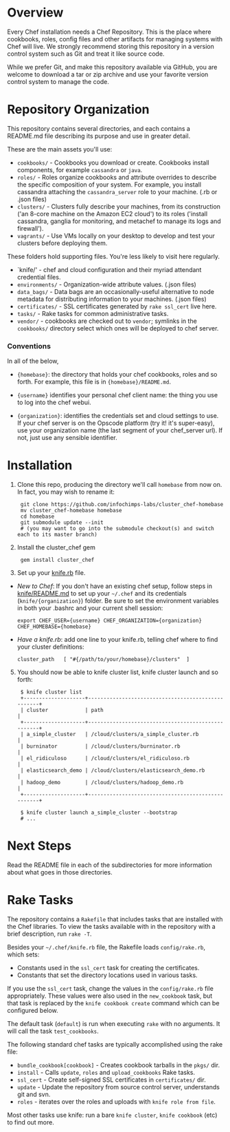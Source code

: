 Overview
========

Every Chef installation needs a Chef Repository. This is the place where cookbooks, roles, config files and other artifacts for managing systems with Chef will live. We strongly recommend storing this repository in a version control system such as Git and treat it like source code.

While we prefer Git, and make this repository available via GitHub, you are welcome to download a tar or zip archive and use your favorite version control system to manage the code.

Repository Organization
=======================

This repository contains several directories, and each contains a README.md file describing its purpose and use in greater detail.

These are the main assets you'll use:

* `cookbooks/` - Cookbooks you download or create. Cookbooks install components, for example `cassandra` or `java`.
* `roles/`     - Roles organize cookbooks and attribute overrides to describe the specific composition of your system. For example, you install cassandra attaching the `cassandra_server` role to your machine. (.rb or .json files) 
* `clusters/`  - Clusters fully describe your machines, from its construction ('an 8-core machine on the Amazon EC2 cloud') to its roles ('install cassandra, ganglia for monitoring, and metachef to manage its logs and firewall').
* `vagrants/`  - Use VMs locally on your desktop to develop and test your clusters before deploying them.

These folders hold supporting files. You're less likely to visit here regularly.

* `knife/'        - chef and cloud configuration and their myriad attendant credential files.
* `environments/` - Organization-wide attribute values. (.json files)
* `data_bags/` - Data bags are an occasionally-useful alternative to node metadata for distributing information to your machines. (.json files)
* `certificates/` - SSL certificates generated by `rake ssl_cert` live here.
* `tasks/`        - Rake tasks for common administrative tasks. 
* `vendor/`       - cookbooks are checked out to `vendor`; symlinks in the `cookbooks/` directory select which ones will be deployed to chef server.

### Conventions

In all of the below, 
  
* `{homebase}`: the directory that holds your chef cookbooks, roles and so forth. For example, this file is in `{homebase}/README.md`.

* `{username}` identifies your personal chef client name: the thing you use to log into the chef webui.
  
* `{organization}`: identifies the credentials set and cloud settings to use.  If your chef server is on the Opscode platform (try it! it's super-easy), use your organization name (the last segment of your chef_server url). If not, just use any sensible identifier.

Installation
============

1. Clone this repo, producing the directory we'll call `homebase` from now on. In fact, you may wish to rename it:

        git clone https://github.com/infochimps-labs/cluster_chef-homebase
        mv cluster_chef-homebase homebase
        cd homebase
        git submodule update --init
        # (you may want to go into the submodule checkout(s) and switch each to its master branch)

2. Install the cluster_chef gem

        gem install cluster_chef

3. Set up your [knife.rb](http://help.opscode.com/faqs/chefbasics/knife) file.

  - _New to Chef_: If you don't have an existing chef setup, follow steps in
   [knife/README.md](https://github.com/infochimps-labs/cluster_chef-homebase/tree/public/knife/README.md) 
   to set up your `~/.chef` and its credentials (`knife/{organization}`)
   folder. Be sure to set the environment variables in both your .bashrc and
   your current shell session:
   
        export CHEF_USER={username} CHEF_ORGANIZATION={organization} CHEF_HOMEBASE={homebase}
     
  - _Have a knife.rb_: add one line to your knife.rb, telling chef where to find
    your cluster definitions:

        cluster_path   [ "#{/path/to/your/homebase}/clusters"  ]
    
5. You should now be able to knife cluster list, knife cluster launch and so forth:
    
        $ knife cluster list
        +--------------------+---------------------------------------------------+
        | cluster            | path                                              |
        +--------------------+---------------------------------------------------+
        | a_simple_cluster   | /cloud/clusters/a_simple_cluster.rb               |
        | burninator         | /cloud/clusters/burninator.rb                     |
        | el_ridiculoso      | /cloud/clusters/el_ridiculoso.rb                  |
        | elasticsearch_demo | /cloud/clusters/elasticsearch_demo.rb             |
        | hadoop_demo        | /cloud/clusters/hadoop_demo.rb                    |
        +--------------------+---------------------------------------------------+
      
        $ knife cluster launch a_simple_cluster --bootstrap 
        # ...
    

Next Steps
==========

Read the README file in each of the subdirectories for more information about what goes in those directories.

Rake Tasks
==========

The repository contains a `Rakefile` that includes tasks that are installed with the Chef libraries. To view the tasks available with in the repository with a brief description, run `rake -T`.

Besides your `~/.chef/knife.rb` file, the Rakefile loads `config/rake.rb`, which sets:

* Constants used in the `ssl_cert` task for creating the certificates.
* Constants that set the directory locations used in various tasks.

If you use the `ssl_cert` task, change the values in the `config/rake.rb` file appropriately. These values were also used in the `new_cookbook` task, but that task is replaced by the `knife cookbook create` command which can be configured below.

The default task (`default`) is run when executing `rake` with no arguments. It will call the task `test_cookbooks`.

The following standard chef tasks are typically accomplished using the rake file:

* `bundle_cookbook[cookbook]` - Creates cookbook tarballs in the `pkgs/` dir.
* `install` - Calls `update`, `roles` and `upload_cookbooks` Rake tasks.
* `ssl_cert` - Create self-signed SSL certificates in `certificates/` dir.
* `update` - Update the repository from source control server, understands git and svn.
* `roles` - iterates over the roles and uploads with `knife role from file`.

Most other tasks use knife: run a bare `knife cluster`, `knife cookbook` (etc) to find out more.
